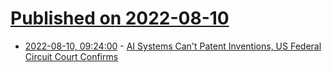 # [Published on 2022-08-10](index.md)

* [2022-08-10, 09:24:00](https://soylentnews.org/article.pl?sid=22/08/09/0215225&from=rss) - [AI Systems Can't Patent Inventions, US Federal Circuit Court Confirms](https://soylentnews.org/article.pl?sid=22/08/09/0215225&from=rss)
